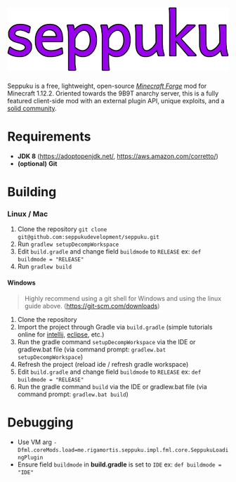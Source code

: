 # ![Seppuku](res/seppuku_full.png)

Seppuku is a free, lightweight, open-source [_Minecraft Forge_](https://files.minecraftforge.net/) mod for Minecraft 1.12.2. Oriented towards the 9B9T anarchy server, this is a fully featured client-side mod with an external plugin API, unique exploits, and a [solid community](https://discord.gg/9SJUfUa).

# Requirements
- **JDK 8** (https://adoptopenjdk.net/, https://aws.amazon.com/corretto/)
- __(optional)__ **Git**

# Building

### Linux / Mac
1. Clone the repository `git clone git@github.com:seppukudevelopment/seppuku.git`
2. Run `gradlew setupDecompWorkspace`
3. Edit `build.gradle` and change field `buildmode` to `RELEASE` ex: `def
 buildmode = "RELEASE"`
4. Run `gradlew build`

#### Windows
> Highly recommend using a git shell for Windows and using the linux guide above. (https://git-scm.com/downloads) 
1. Clone the repository
2. Import the project through Gradle via `build.gradle` (simple tutorials online for [intellij](https://stackoverflow.com/questions/31256356/how-to-import-gradle-projects-in-intellij), [eclipse](https://stackoverflow.com/questions/10722773/import-existing-gradle-git-project-into-eclipse), etc.)
3. Run the gradle command `setupDecompWorkspace` via the IDE or gradlew.bat file (via command prompt: `gradlew.bat setupDecompWorkspace`) 
4. Refresh the project (reload ide / refresh gradle workspace)
5. Edit `build.gradle` and change field `buildmode` to `RELEASE` ex: `def
buildmode = "RELEASE"`
6. Run the gradle command `build` via the IDE or gradlew.bat file (via
 command prompt: `gradlew.bat build`) 

# Debugging
- Use VM arg `-Dfml.coreMods.load=me.rigamortis.seppuku.impl.fml.core.SeppukuLoadingPlugin`
- Ensure field `buildmode` in **build.gradle** is set to `IDE` ex: `def buildmode = "IDE"`
